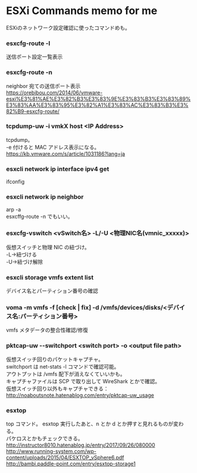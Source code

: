 # ESXi Commands memo for me
ESXiのネットワーク設定確認に使ったコマンドめも。

### esxcfg-route -l
送信ポート設定一覧表示

### esxcfg-route -n
neighbor 宛ての送信ポート表示  
https://orebibou.com/2014/06/vmware-esxi%E3%81%AE%E3%82%B3%E3%83%9E%E3%83%B3%E3%83%89%E3%83%AA%E3%83%95%E3%82%A1%E3%83%AC%E3%83%B3%E3%82%B9-esxcfg-route/

### tcpdump-uw -i vmkX host \<IP Address\>
tcpdump。  
-e 付けると MAC アドレス表示になる。  
https://kb.vmware.com/s/article/1031186?lang=ja

### esxcli network ip interface ipv4 get
ifconfig

### esxcli network ip neighbor
arp -a  
esxcffg-route -n でもいい。

### esxcfg-vswitch <vSwitch名> -L/-U <物理NIC名(vmnic_xxxxx)>
仮想スイッチと物理 NIC の紐づけ。  
-L→紐づける  
-U→紐づけ解除

### esxcli storage vmfs extent list
デバイス名とパーティション番号の確認

### voma -m vmfs -f \[check | fix\] -d /vmfs/devices/disks/<デバイス名:パーティション番号>
vmfs メタデータの整合性確認/修復

### pktcap-uw --switchport \<switch port\> -o \<output file path\>
仮想スイッチ回りのパケットキャプチャ。  
switchport は net-stats -l コマンドで確認可能。  
アウトプットは /vmfs 配下が消えなくていいかも。  
キャプチャファイルは SCP で取り出して WireShark とかで確認。  
仮想スイッチ回り以外もキャプチャできる：  
http://noaboutsnote.hatenablog.com/entry/pktcap-uw_usage

### esxtop
top コマンド。
esxtop 実行したあと、n とか d とか押すと見れるものが変わる。  
パケロスとかもチェックできる。
http://instructor8010.hatenablog.jp/entry/2017/09/26/080000  
http://www.running-system.com/wp-content/uploads/2015/04/ESXTOP_vSphere6.pdf  
http://bambi.paddle-point.com/entry/esxtop-storage1
